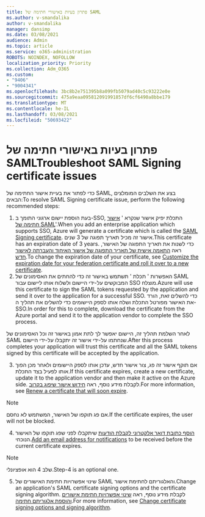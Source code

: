 ```yaml
---
title: פתרון בעיות באישורי חתימה של SAML
ms.author: v-smandalika
author: v-smandalika
manager: dansimp
ms.date: 03/08/2021
audience: Admin
ms.topic: article
ms.service: o365-administration
ROBOTS: NOINDEX, NOFOLLOW
localization_priority: Priority
ms.collection: Adm_O365
ms.custom:
- "9406"
- "9004341"
ms.openlocfilehash: 3bc8b2e751395b8a099fb5079ad40c5c93222e0e
ms.sourcegitcommit: 475a9eaa095812091991857df6cf6490a8bbe179
ms.translationtype: MT
ms.contentlocale: he-IL
ms.lasthandoff: 03/08/2021
ms.locfileid: "50693422"
---
```

# <a name="troubleshoot-saml-signing-certificate-issues"></a><span data-ttu-id="d47c1-102">פתרון בעיות באישורי חתימה של SAML</span><span class="sxs-lookup"><span data-stu-id="d47c1-102">Troubleshoot SAML Signing certificate issues</span></span>

<span data-ttu-id="d47c1-103">כדי לפתור את בעיית אישור החתימה של SAML, בצע את השלבים המומלצים הבאים:</span><span class="sxs-lookup"><span data-stu-id="d47c1-103">To resolve SAML Signing certificate issue, perform the following recommended steps:</span></span>

1. <span data-ttu-id="d47c1-104">בעת הוספת יישום ארגוני התומך ב-SSO, התכלת יפיק אישור שנקרא ' [אישור חתימה של SAML](https://docs.microsoft.com/azure/active-directory/manage-apps/manage-certificates-for-federated-single-sign-on#auto-generated-certificate-for-gallery-and-non-gallery-applications)'.</span><span class="sxs-lookup"><span data-stu-id="d47c1-104">When you add an enterprise application which supports SSO, Azure will generate a certificate which is called the [SAML Signing certificate](https://docs.microsoft.com/azure/active-directory/manage-apps/manage-certificates-for-federated-single-sign-on#auto-generated-certificate-for-gallery-and-non-gallery-applications).</span></span> <span data-ttu-id="d47c1-105">אישור זה מכיל תאריך תפוגה של 3 שנים.</span><span class="sxs-lookup"><span data-stu-id="d47c1-105">This certificate has an expiration date of 3 years.</span></span> <span data-ttu-id="d47c1-106">כדי לשנות את תאריך התפוגה של האישור, ראה [התאמה אישית של תאריך התפוגה של אישור האיחוד והעברתה לאישור חדש](https://docs.microsoft.com/azure/active-directory/manage-apps/manage-certificates-for-federated-single-sign-on#customize-the-expiration-date-for-your-federation-certificate-and-roll-it-over-to-a-new-certificate).</span><span class="sxs-lookup"><span data-stu-id="d47c1-106">To change the expiration date of your certificate, see [Customize the expiration date for your federation certificate and roll it over to a new certificate](https://docs.microsoft.com/azure/active-directory/manage-apps/manage-certificates-for-federated-single-sign-on#customize-the-expiration-date-for-your-federation-certificate-and-roll-it-over-to-a-new-certificate).</span></span>
2. <span data-ttu-id="d47c1-107">האפשרות ' תכלת ' תשתמש באישור זה כדי להחתים את האסימונים של SAML המבוקשים על-ידי היישום ולשלוח אותו ליישום עבור SSO מוצלח.</span><span class="sxs-lookup"><span data-stu-id="d47c1-107">Azure will use this certificate to sign the SAML tokens requested by the application and send it over to the application for a successful SSO.</span></span> <span data-ttu-id="d47c1-108">כדי להשלים זאת, הורד את האישור מפורטל התכלת ושלח אותו לספק היישומים כדי להשלים את תהליך ה-SSO.</span><span class="sxs-lookup"><span data-stu-id="d47c1-108">In order for this to complete, download the certificate from the Azure portal and send it to the application vendor to complete the SSO process.</span></span>

<span data-ttu-id="d47c1-109">לאחר השלמת תהליך זה, היישום יאפשר לך לתת אמון באישור זה וכל האסימונים של SAML שנחתמו על-ידי אישור זה יתקבלו על-ידי היישום.</span><span class="sxs-lookup"><span data-stu-id="d47c1-109">After this process completes your application will trust this certificate and all the SAML tokens signed by this certificate will be accepted by the application.</span></span>

3. <span data-ttu-id="d47c1-110">אם תוקף אישור זה פג, צור אישור חדש, עדכן אותו לספק היישומים ולאחר מכן הפוך אותו לפעיל בצד התכלת.</span><span class="sxs-lookup"><span data-stu-id="d47c1-110">If this certificate expires, create a new certificate, update it to the application vendor and then make it active on the Azure side.</span></span> <span data-ttu-id="d47c1-111">לקבלת מידע נוסף, ראה [חידוש אישור שיפוג בקרוב](https://docs.microsoft.com/azure/active-directory/manage-apps/manage-certificates-for-federated-single-sign-on#renew-a-certificate-that-will-soon-expire).</span><span class="sxs-lookup"><span data-stu-id="d47c1-111">For more information, see [Renew a certificate that will soon expire](https://docs.microsoft.com/azure/active-directory/manage-apps/manage-certificates-for-federated-single-sign-on#renew-a-certificate-that-will-soon-expire).</span></span>

> [!NOTE]
> <span data-ttu-id="d47c1-112">אם פג תוקפו של האישור, המשתמש לא נחסם.</span><span class="sxs-lookup"><span data-stu-id="d47c1-112">If the certificate expires, the user will not be blocked.</span></span>

4. <span data-ttu-id="d47c1-113">[הוסף כתובת דואר אלקטרוני לקבלת הודעות](https://docs.microsoft.com/azure/active-directory/manage-apps/manage-certificates-for-federated-single-sign-on#add-email-notification-addresses-for-certificate-expiration) שיתקבלו לפני שפג תוקפו של האישור הנוכחי.</span><span class="sxs-lookup"><span data-stu-id="d47c1-113">[Add an email address for notifications](https://docs.microsoft.com/azure/active-directory/manage-apps/manage-certificates-for-federated-single-sign-on#add-email-notification-addresses-for-certificate-expiration) to be received before the current certificate expires.</span></span>

> [!NOTE]
> <span data-ttu-id="d47c1-114">שלב 4 הוא אופציונלי.</span><span class="sxs-lookup"><span data-stu-id="d47c1-114">Step-4 is an optional one.</span></span>

5. <span data-ttu-id="d47c1-115">שינוי אפשרויות חתימת האישורים של SAML והאלגוריתם לחתימת אישור.</span><span class="sxs-lookup"><span data-stu-id="d47c1-115">Change an application's SAML certificate signing options and the certificate signing algorithm.</span></span> <span data-ttu-id="d47c1-116">לקבלת מידע נוסף, ראה [שינוי אפשרויות חתימת אישורים והוספת אלגוריתם חתימה](https://docs.microsoft.com/azure/active-directory/manage-apps/certificate-signing-options).</span><span class="sxs-lookup"><span data-stu-id="d47c1-116">For more information, see [Change certificate signing options and signing algorithm](https://docs.microsoft.com/azure/active-directory/manage-apps/certificate-signing-options).</span></span>

